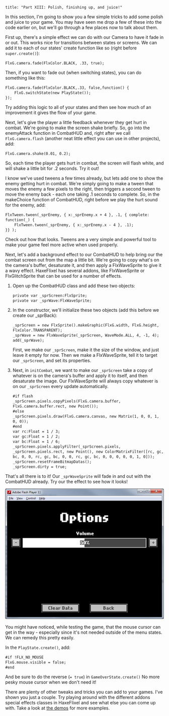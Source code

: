 ```
title: "Part XIII: Polish, finishing up, and juice!"
```

<p>In this section, I'm going to show you a few simple tricks to add some polish and juice to your game. You may have seen me drop a few of these into the code earlier on, but we'll go through a few places now to talk about them.</p>

<p>First up, there's a simple effect we can do with our Camera to have it fade in or out. This works nice for transitions between states or screens.
We can add it to each of our states' create function like so (right before <code>super.create()</code>):</p>
<p><pre><code class="haxe">FlxG.camera.fade(FlxColor.BLACK, .33, true);</code></pre></p>
<p>Then, if you want to fade out (when switching states), you can do something like this:</p>
<p><pre><code class="haxe">FlxG.camera.fade(FlxColor.BLACK,.33, false,function() {
	FlxG.switchState(new PlayState());
});</code></pre></p>
<p>Try adding this logic to all of your states and then see how much of an improvement it gives the flow of your game.</p>

<p>Next, let's give the player a little feedback whenever they get hurt in combat. We're going to make the screen shake briefly. So, go into the enemyAttack function in CombatHUD and, right after we call <code>FlxG.camera.flash</code> (another neat little effect you can use in other projects), add:</p>
<p><pre><code class="haxe">FlxG.camera.shake(0.01, 0.2);</code></pre></p>
<p>So, each time the player gets hurt in combat, the screen will flash white, and will shake a little bit for .2 seconds. Try it out!</p>

<p>I know we've used tweens a few times already, but lets add one to show the enemy getting hurt in combat. We're simply going to make a tween that moves the enemy a few pixels to the right, then triggers a second tween to move the enemy back - each one taking .1 seconds to complete. So, in the makeChoice function of CombatHUD, right before we play the hurt sound for the enemy, add:</p>
<p><pre><code class="haxe">FlxTween.tween(&#95;sprEnemy, { x:_sprEnemy.x + 4 }, .1, { complete: function(&#95;) {
	FlxTween.tween(_sprEnemy, { x:_sprEnemy.x - 4 }, .1);
}} );</code></pre></p>
<p>Check out how that looks. Tweens are a very simple and powerful tool to make your game feel more active when used properly.</p>

<p>Next, let's add a background effect to our CombatHUD to help bring our the combat screen out from the map a little bit. We're going to copy what's on the camera's buffer, desaturate it, and then apply a FlxWaveSprite to give it a wavy effect. HaxeFlixel has several addons, like FlxWaveSprite or FlxGlitchSprite that can be used for a number of effects.</p>
<ol>
	<li>
		<p>Open up the CombatHUD class and add these two objects:</p>
		<p><pre><code class="haxe">private var _sprScreen:FlxSprite;
private var _sprWave:FlxWaveSprite;</code></pre></p>
	</li>
	<li>
		<p>In the constructor, we'll initialize these two objects (add this before we create our _sprBack):</p>
		<p><pre><code class="haxe">_sprScreen = new FlxSprite().makeGraphic(FlxG.width, FlxG.height, FlxColor.TRANSPARENT);
_sprWave = new FlxWaveSprite(_sprScreen, WaveMode.ALL, 4, -1, 4);
add(_sprWave);</code></pre></p>
		<p>First, we make our <code>_sprScreen</code>, make it the size of the window, and just leave it empty for now. Then we make a FlxWaveSprite, tell it to target our <code>_sprScreen</code>, and set its properties.</p>
	</li>
	<li>
		<p>Next, in <code>initCombat</code>, we want to make our <code>_sprScreen</code> take a copy of whatever is on the camera's buffer and apply it to itself, and then desaturate the image. Our FlxWaveSprite will always copy whatever is on our <code>_sprScreen</code> every update automatically.</p>
		<p><pre><code class="haxe">#if flash
_sprScreen.pixels.copyPixels(FlxG.camera.buffer, FlxG.camera.buffer.rect, new Point());
#else
_sprScreen.pixels.draw(FlxG.camera.canvas, new Matrix(1, 0, 0, 1, 0, 0));
#end
var rc:Float = 1 / 3;
var gc:Float = 1 / 2;
var bc:Float = 1 / 6;
_sprScreen.pixels.applyFilter(_sprScreen.pixels, _sprScreen.pixels.rect, new Point(), new ColorMatrixFilter([rc, gc, bc, 0, 0, rc, gc, bc, 0, 0, rc, gc, bc, 0, 0, 0, 0, 0, 1, 0]));
_sprScreen.resetFrameBitmapDatas();
_sprScreen.dirty = true;</code></pre></p>
	</li>
</ol>

<p>That's all there is to it! Our <code>_sprWaveSprite</code> will fade in and out with the CombatHUD already. Try our the effect to see how it looks!</p>

<p><img src="../images/04_tutorials/0022.png" /></p>

<p>You might have noticed, while testing the game, that the mouse cursor can get in the way - especially since it's not needed outside of the menu states. We can remedy this pretty easily.</p>
<p>In the <code>PlayState.create()</code>, add:</p>
<p><pre><code class="haxe">#if !FLX_NO_MOUSE
FlxG.mouse.visible = false;
#end</code></pre></p>
<p>And be sure to do the reverse (<code>= true</code>) in <code>GameOverState.create()</code> No more pesky mouse cursor when we don't need it!</p>

<p>There are plenty of other tweaks and tricks you can add to your games. I've shown you just a couple. Try playing around with the different addons special effects classes in HaxeFlixel and see what else you can come up with. Take a look at <a href="http://haxeflixel.com/demos/">the demos</a> for more examples.</p>
